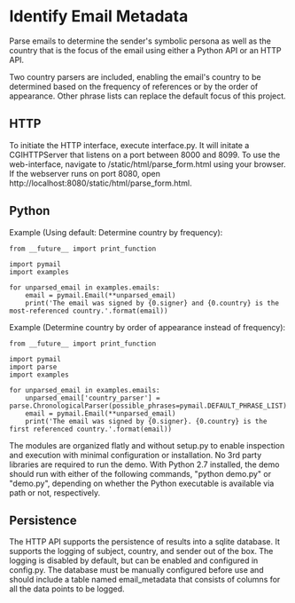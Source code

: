Identify Email Metadata
=====

Parse emails to determine the sender's symbolic persona as well as the country that is the focus of the email using either a Python API or an HTTP API.

Two country parsers are included, enabling the email's country to be determined based on the frequency of references or by the order of appearance. Other phrase lists can replace the default focus of this project.

HTTP
----

To initiate the HTTP interface, execute interface.py. It will initate a CGIHTTPServer that listens on a port between 8000 and 8099. To use the web-interface, navigate to /static/html/parse_form.html using your browser. If the webserver runs on port 8080, open http://localhost:8080/static/html/parse_form.html.

Python
----

Example (Using default: Determine country by frequency):

    from __future__ import print_function

    import pymail
    import examples

    for unparsed_email in examples.emails:
        email = pymail.Email(**unparsed_email)
        print('The email was signed by {0.signer} and {0.country} is the most-referenced country.'.format(email))

Example (Determine country by order of appearance instead of frequency):

    from __future__ import print_function

    import pymail
    import parse
    import examples

    for unparsed_email in examples.emails:
        unparsed_email['country_parser'] = parse.ChronologicalParser(possible_phrases=pymail.DEFAULT_PHRASE_LIST)
        email = pymail.Email(**unparsed_email)
        print('The email was signed by {0.signer}. {0.country} is the first referenced country.'.format(email))

The modules are organized flatly and without setup.py to enable inspection and execution with minimal configuration or installation.
No 3rd party libraries are required to run the demo. With Python 2.7 installed, the demo should run with either of the following commands, "python demo.py" or "demo.py", depending
on whether the Python executable is available via path or not, respectively.

Persistence
-----------

The HTTP API supports the persistence of results into a sqlite database. It supports the logging of subject, country, and sender out of the box. The logging is disabled by default, but can be enabled and configured in config.py. The database must be manually configured before use and should include a table named email_metadata that consists of columns for all the data points to be logged.